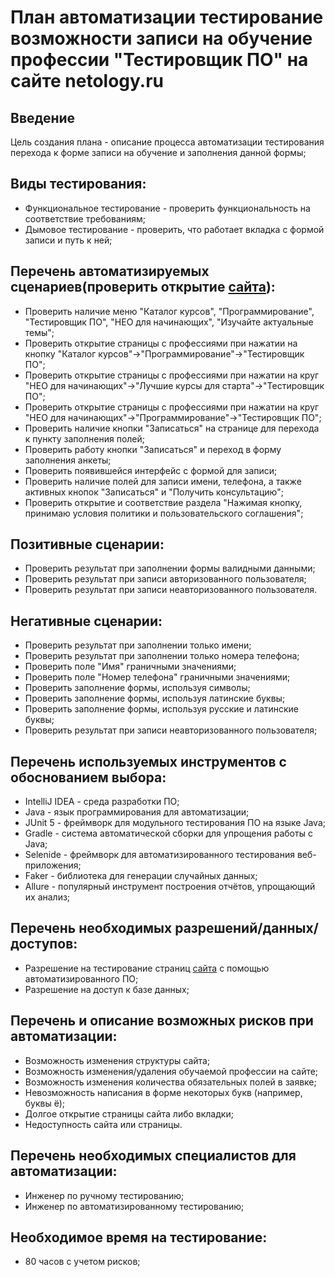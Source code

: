 # План автоматизации тестирование возможности записи на обучение профессии "Тестировщик ПО" на сайте netology.ru

## Введение
Цель создания плана - описание процесса автоматизации тестирования перехода к форме записи на обучение и заполнения данной формы;

## Виды тестирования:
* Функциональное тестирование - проверить функциональность на соответствие требованиям;
* Дымовое тестирование - проверить, что работает вкладка с формой записи и путь к ней;

## Перечень автоматизируемых сценариев(проверить открытие [сайта](https://netology.ru)):
* Проверить наличие меню "Каталог курсов", "Программирование", "Тестировщик ПО", "НЕО для начинающих", "Изучайте актуальные темы";
* Проверить открытие страницы с профессиями при нажатии на кнопку "Каталог курсов"->"Программирование"->"Тестировщик ПО";
* Проверить открытие страницы с профессиями при нажатии на круг "НЕО для начинающих"->"Лучшие курсы для старта"->"Тестировщик ПО";
* Проверить открытие страницы с профессиями при нажатии на круг "НЕО для начинающих"->"Программирование"->"Тестировщик ПО";
* Проверить наличие кнопки "Записаться" на странице для перехода к пункту заполнения полей;
* Проверить работу кнопки "Записаться" и переход в форму заполнения анкеты;
* Проверить появившейся интерфейс с формой для записи;
* Проверить наличие полей для записи имени, телефона, а также активных кнопок "Записаться" и "Получить консультацию";
* Проверить открытие и соответствие раздела "Нажимая кнопку, принимаю условия политики и пользовательского соглашения";

## Позитивные сценарии:
* Проверить результат при заполнении формы валидными данными;
* Проверить результат при записи авторизованного пользователя;
* Проверить результат при записи неавторизованного пользователя.

## Негативные сценарии:
* Проверить результат при заполнении только имени;
* Проверить результат при заполнении только номера телефона;
* Проверить поле "Имя" граничными значениями;
* Проверить поле "Номер телефона" граничными значениями;
* Проверить заполнение формы, используя символы;
* Проверить заполнение формы, используя латинские буквы;
* Проверить заполнение формы, используя русские и латинские буквы;
* Проверить результат при записи неавторизованного пользователя;

## Перечень используемых инструментов с обоснованием выбора:
* IntelliJ IDEA - среда разработки ПО;
* Java - язык программирования для автоматизации;
* JUnit 5 - фреймворк для модульного тестирования ПО на языке Java;
* Gradle - система автоматической сборки для упрощения работы с Java;
* Selenide - фреймворк для автоматизированного тестирования веб-приложения;
* Faker - библиотека для генерации случайных данных;
* Allure - популярный инструмент построения отчётов, упрощающий их анализ;

## Перечень необходимых разрешений/данных/доступов:
* Разрешение на тестирование страниц [сайта](https://netology.ru) с помощью автоматизированного ПО;
* Разрешение на доступ к базе данных;

## Перечень и описание возможных рисков при автоматизации:
* Возможность изменения структуры сайта;
* Возможность изменения/удаления обучаемой профессии на сайте;
* Возможность изменения количества обязательных полей в заявке;
* Невозможность написания в форме некоторых букв (например, буквы ё);
* Долгое открытие страницы сайта либо вкладки;
* Недоступность сайта или страницы.

## Перечень необходимых специалистов для автоматизации:
* Инженер по ручному тестированию;
* Инженер по автоматизированному тестированию;

## Необходимое время на тестирование:
* 80 часов с учетом рисков;